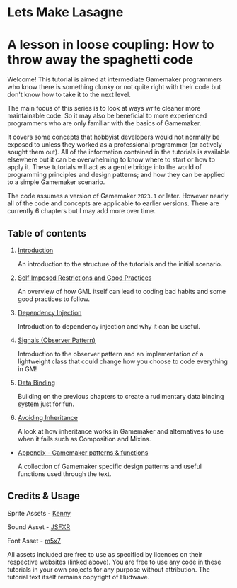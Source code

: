 # Lets Make Lasagne

# A lesson in loose coupling: How to throw away the spaghetti code

Welcome! This tutorial is aimed at intermediate Gamemaker programmers who know there is something clunky or not quite right with their code but don't know how to take it to the next level.

The main focus of this series is to look at ways write cleaner more maintainable code. So it may also be beneficial to more experienced programmers who are only familiar with the basics of Gamemaker.

It covers some concepts that hobbyist developers would not normally be exposed to unless they worked as a professional programmer (or actively sought them out). All of the information contained in the tutorials is available elsewhere but it can be overwhelming to know where to start or how to apply it. These tutorials will act as a gentle bridge into the world of programming principles and design patterns; and how they can be applied to a simple Gamemaker scenario.

The code assumes a version of Gamemaker `2023.1` or later. However nearly all of the code and concepts are applicable to earlier versions. There are currently 6 chapters but I may add more over time.

## Table of contents
1. [Introduction](/chapter-01-introduction/chapter-01-introduction.md)

    An introduction to the structure of the tutorials and the initial scenario.

2. [Self Imposed Restrictions and Good Practices](/chapter-02-self-imposed-restrictions/chapter-02-self-imposed-restrictions.md)

    An overview of how GML itself can lead to coding bad habits and some good practices to follow.

3. [Dependency Injection](/chapter-03-dependency-injection/chapter-03-dependency-injection.md)

    Introduction to dependency injection and why it can be useful.

4. [Signals (Observer Pattern)](/chapter-04-signals/chapter-04-signals.md)

    Introduction to the observer pattern and an implementation of a lightweight class that could change how you choose to code everything in GM!

5. [Data Binding](/chapter-05-data-binding/chapter-05-data-binding.md)

    Building on the previous chapters to create a rudimentary data binding system just for fun.

6. [Avoiding Inheritance](/chapter-06-beyond-inheritance/chapter-06-beyond-inheritance.md)

    A look at how inheritance works in Gamemaker and alternatives to use when it fails such as Composition and Mixins.

- [Appendix - Gamemaker patterns & functions](/appendix-gamemaker-patterns/appendix-gamemaker-patterns.md)

    A collection of Gamemaker specific design patterns and useful functions used through the text.

## Credits & Usage

Sprite Assets - [Kenny](https://www.kenney.nl/)

Sound Asset - [JSFXR](https://sfxr.me/)

Font Asset - [m5x7](https://managore.itch.io/m5x7)

All assets included are free to use as specified by licences on their respective websites (linked above). You are free to use any code in these tutorials in your own projects for any purpose without attribution. The tutorial text itself remains copyright of Hudwave.
